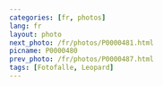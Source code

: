 ```yaml
---
categories: [fr, photos]
lang: fr
layout: photo
next_photo: /fr/photos/P0000481.html
picname: P0000480
prev_photo: /fr/photos/P0000487.html
tags: [Fotofalle, Leopard]
---
```

